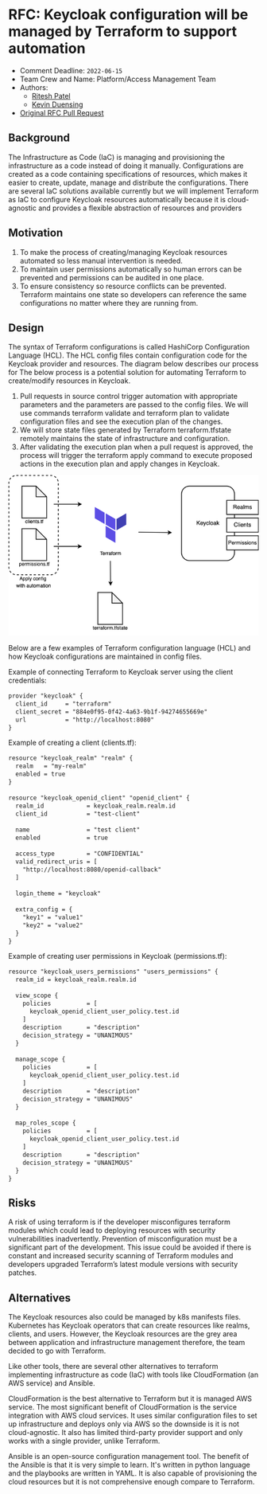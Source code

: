 # RFC: Keycloak configuration will be managed by Terraform to support automation 

<!--
The title is what you want comments on. Use the active voice in a future tense.
Example:
    - The website will be built using the XZY framework
-->

* Comment Deadline: `2022-06-15`
* Team Crew and Name: Platform/Access Management Team
* Authors:
  * [Ritesh Patel](https://github.com/iriteshp)
  * [Kevin Duensing](https://github.com/kjduensing)
* [Original RFC Pull Request](https://github.com/department-of-veterans-affairs/va.gov-platform-architecture/pull/14)

## Background
The Infrastructure as Code (IaC) is managing and provisioning the infrastructure as a code instead of doing it manually. Configurations are created as a code containing specifications of resources, which makes it easier to create, update, manage and distribute the configurations. There are several IaC solutions available currently but we will implement Terraform as IaC to configure Keycloak resources automatically because it is cloud-agnostic and provides a flexible abstraction of resources and providers

## Motivation
1. To make the process of creating/managing Keycloak resources automated so less manual intervention is needed.
2. To maintain user permissions automatically so human errors can be prevented and permissions can be audited in one place.
3. To ensure consistency so resource conflicts can be prevented. Terraform maintains one state so developers can reference the same configurations no matter where they are running from.

## Design
The syntax of Terraform configurations is called HashiCorp Configuration Language (HCL). The HCL config files contain configuration code for the Keycloak provider and resources. The diagram below describes our process for  The below process is a potential solution for automating Terraform to create/modify resources in Keycloak.

1. Pull requests in source control trigger automation with appropriate parameters and the parameters are passed to the config files. We will use commands terraform validate and terraform plan to validate configuration files and see the execution plan of the changes.
2. We will store state files generated by Terraform terraform.tfstate remotely maintains the state of infrastructure and configuration. 
3. After validating the execution plan when a pull request is approved, the process will trigger the terraform apply  command to execute proposed actions in the execution plan and apply changes in Keycloak.

![Keycloak - Terraform architecture](images/kc-tf-arch.png)

Below are a few examples of Terraform configuration language (HCL) and how Keycloak configurations are maintained in config files.

Example of connecting Terraform to Keycloak server using the client credentials:

```hcl
provider "keycloak" {
  client_id     = "terraform"
  client_secret = "884e0f95-0f42-4a63-9b1f-94274655669e"
  url           = "http://localhost:8080"
}
```

Example of creating a client (clients.tf):
```hcl
resource "keycloak_realm" "realm" {
  realm   = "my-realm"
  enabled = true
}

resource "keycloak_openid_client" "openid_client" {
  realm_id            = keycloak_realm.realm.id
  client_id           = "test-client"

  name                = "test client"
  enabled             = true

  access_type         = "CONFIDENTIAL"
  valid_redirect_uris = [
    "http://localhost:8080/openid-callback"
  ]

  login_theme = "keycloak"

  extra_config = {
    "key1" = "value1"
    "key2" = "value2"
  }
}
```

Example of creating user permissions in Keycloak (permissions.tf):
```hcl
resource "keycloak_users_permissions" "users_permissions" {
  realm_id = keycloak_realm.realm.id

  view_scope {
    policies          = [
      keycloak_openid_client_user_policy.test.id
    ]
    description       = "description"
    decision_strategy = "UNANIMOUS"
  }

  manage_scope {
    policies          = [
      keycloak_openid_client_user_policy.test.id
    ]
    description       = "description"
    decision_strategy = "UNANIMOUS"
  }

  map_roles_scope {
    policies          = [
      keycloak_openid_client_user_policy.test.id
    ]
    description       = "description"
    decision_strategy = "UNANIMOUS"
  }
}
```
## Risks
A risk of using terraform is if the developer misconfigures terraform modules which could lead to deploying resources with security vulnerabilities inadvertently. Prevention of misconfiguration must be a significant part of the development. This issue could be avoided if there is constant and increased security scanning of Terraform modules and developers upgraded Terraform’s latest module versions with security patches.

## Alternatives
The Keycloak resources also could be managed by k8s manifests files. Kubernetes has Keycloak operators that can create resources like realms, clients, and users. However, the Keycloak resources are the grey area between application and infrastructure management therefore, the team decided to go with Terraform.

Like other tools, there are several other alternatives to terraform implementing infrastructure as code (IaC) with tools like CloudFormation (an AWS service) and Ansible.

CloudFormation is the best alternative to Terraform but it is managed AWS service. The most significant benefit of CloudFormation is the service integration with AWS cloud services. It uses similar configuration files to set up infrastructure and deploys only via AWS so the downside is it is not cloud-agnostic. It also has limited third-party provider support and only works with a single provider, unlike Terraform.

Ansible is an open-source configuration management tool. The benefit of the Ansible is that it is very simple to learn. It's written in python language and the playbooks are written in YAML. It is also capable of provisioning the cloud resources but it is not comprehensive enough compare to Terraform.
